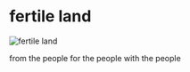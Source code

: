 # fertile land
![fertile land](images/fertile%20land.jpeg)

from the people
for the people
with the people

